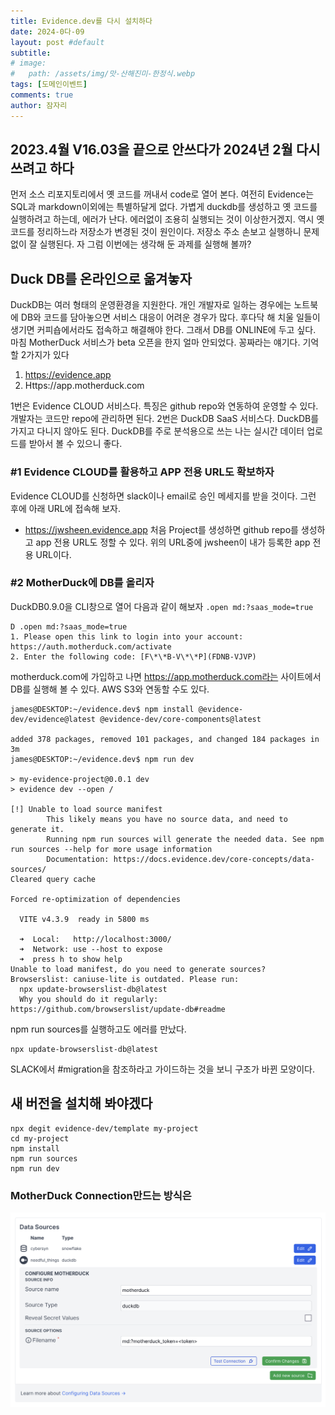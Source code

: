 ```yaml
---
title: Evidence.dev를 다시 설치하다
date: 2024-0다-09
layout: post #default
subtitle: 
# image:
#   path: /assets/img/맛-산해진미-한정식.webp
tags: [도메인이벤트]
comments: true
author: 잠자리
---
```


## 2023.4월 V16.03을 끝으로 안쓰다가 2024년 2월 다시 쓰려고 하다
먼저 소스 리포지토리에서 옛 코드를 꺼내서 code로 열어 본다. 여전히 Evidence는 SQL과 markdown이외에는 특별하달게 없다. 가볍게 duckdb를 생성하고 옛 코드를 실행하려고 하는데, 에러가 난다. 에러없이 조용히 실행되는 것이 이상한거겠지.
역시 옛 코드를 정리하느라 저장소가 변경된 것이 원인이다. 저장소 주소 손보고 실행하니 문제없이 잘 실행된다. 자 그럼 이번에는 생각해 둔 과제를 실행해 볼까?

## Duck DB를 온라인으로 옮겨놓자
DuckDB는 여러 형태의 운영환경을 지원한다. 개인 개발자로 일하는 경우에는 노트북에 DB와 코드를 담아놓으면 서비스 대응이 어려운 경우가 많다. 후다닥 해 치울 일들이 생기면 커피숍에서라도 접속하고 해결해야 한다. 그래서 DB를 ONLINE에 두고 싶다. 마침 MotherDuck 서비스가 beta 오픈을 한지 얼마 안되었다. 꽁짜라는 얘기다. 
기억할 2가지가 있다
1. https://evidence.app
2. Https://app.motherduck.com

1번은 Evidence CLOUD 서비스다. 특징은 github repo와 연동하여 운영할 수 있다. 개발자는 코드만 repo에 관리하면 된다.
2번은 DuckDB SaaS 서비스다. DuckDB를 가지고 다니지 않아도 된다. DuckDB를 주로 분석용으로 쓰는 나는 실시간 데이터 업로드를 받아서 볼 수 있으니 좋다.

### #1 Evidence CLOUD를 활용하고 APP 전용 URL도 확보하자
Evidence CLOUD를 신청하면 slack이나 email로 승인 메세지를 받을 것이다. 그런 후에 아래 URL에 접속해 보자.
* https://jwsheen.evidence.app
처음 Project를 생성하면 github repo를 생성하고 app 전용 URL도 정할 수 있다. 위의 URL중에 jwsheen이 내가 등록한 app 전용 URL이다.

### #2 MotherDuck에 DB를 올리자
DuckDB0.9.0을 CLI창으로 열어 다음과 같이 해보자 `.open md:?saas_mode=true`
```
D .open md:?saas_mode=true
1. Please open this link to login into your account: https://auth.motherduck.com/activate
2. Enter the following code: [F\*\*B-V\*\*P](FDNB-VJVP)
```
motherduck.com에 가입하고 나면 
https://app.motherduck.com라는 사이트에서 DB를 실행해 볼 수 있다. AWS S3와 연동할 수도 있다.

```
james@DESKTOP:~/evidence.dev$ npm install @evidence-dev/evidence@latest @evidence-dev/core-components@latest

added 378 packages, removed 101 packages, and changed 184 packages in 3m
james@DESKTOP:~/evidence.dev$ npm run dev

> my-evidence-project@0.0.1 dev
> evidence dev --open /

[!] Unable to load source manifest
        This likely means you have no source data, and need to generate it.
        Running npm run sources will generate the needed data. See npm run sources --help for more usage information
        Documentation: https://docs.evidence.dev/core-concepts/data-sources/
Cleared query cache

Forced re-optimization of dependencies

  VITE v4.3.9  ready in 5800 ms

  ➜  Local:   http://localhost:3000/
  ➜  Network: use --host to expose
  ➜  press h to show help
Unable to load manifest, do you need to generate sources?
Browserslist: caniuse-lite is outdated. Please run:
  npx update-browserslist-db@latest
  Why you should do it regularly: https://github.com/browserslist/update-db#readme
```

npm run sources를 실행하고도 에러를 만났다. 
```
npx update-browserslist-db@latest
```

SLACK에서 #migration을 참조하라고 가이드하는 것을 보니 구조가 바뀐 모양이다. 
## 새 버전을 설치해 봐야겠다
```
npx degit evidence-dev/template my-project
cd my-project
npm install
npm run sources
npm run dev
```

### MotherDuck Connection만드는 방식은
![MotherDuck connection](/assets/img/MotherDuck-Connection.png)
